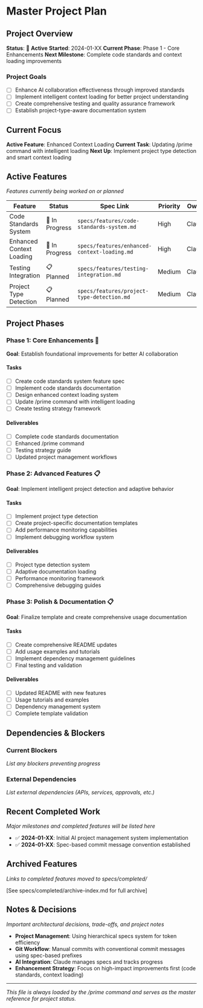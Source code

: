 # Master Project Plan

## Project Overview

**Status**: 🎯 **Active**
**Started**: 2024-01-XX
**Current Phase**: Phase 1 - Core Enhancements
**Next Milestone**: Complete code standards and context loading improvements

### Project Goals

- [ ] Enhance AI collaboration effectiveness through improved standards
- [ ] Implement intelligent context loading for better project understanding
- [ ] Create comprehensive testing and quality assurance framework
- [ ] Establish project-type-aware documentation system

## Current Focus

**Active Feature**: Enhanced Context Loading
**Current Task**: Updating /prime command with intelligent loading
**Next Up**: Implement project type detection and smart context loading

## Active Features

_Features currently being worked on or planned_

| Feature                  | Status         | Spec Link                                    | Priority | Owner  |
| ------------------------ | -------------- | -------------------------------------------- | -------- | ------ |
| Code Standards System    | 🔄 In Progress | `specs/features/code-standards-system.md`    | High     | Claude |
| Enhanced Context Loading | 🔄 In Progress | `specs/features/enhanced-context-loading.md` | High     | Claude |
| Testing Integration      | 📋 Planned     | `specs/features/testing-integration.md`      | Medium   | Claude |
| Project Type Detection   | 📋 Planned     | `specs/features/project-type-detection.md`   | Medium   | Claude |

## Project Phases

### Phase 1: Core Enhancements 🔄

**Goal**: Establish foundational improvements for better AI collaboration

#### Tasks

- [ ] Create code standards system feature spec
- [ ] Implement code standards documentation
- [ ] Design enhanced context loading system
- [ ] Update /prime command with intelligent loading
- [ ] Create testing strategy framework

#### Deliverables

- [ ] Complete code standards documentation
- [ ] Enhanced /prime command
- [ ] Testing strategy guide
- [ ] Updated project management workflows

### Phase 2: Advanced Features 📋

**Goal**: Implement intelligent project detection and adaptive behavior

#### Tasks

- [ ] Implement project type detection
- [ ] Create project-specific documentation templates
- [ ] Add performance monitoring capabilities
- [ ] Implement debugging workflow system

#### Deliverables

- [ ] Project type detection system
- [ ] Adaptive documentation loading
- [ ] Performance monitoring framework
- [ ] Comprehensive debugging guides

### Phase 3: Polish & Documentation 📋

**Goal**: Finalize template and create comprehensive usage documentation

#### Tasks

- [ ] Create comprehensive README updates
- [ ] Add usage examples and tutorials
- [ ] Implement dependency management guidelines
- [ ] Final testing and validation

#### Deliverables

- [ ] Updated README with new features
- [ ] Usage tutorials and examples
- [ ] Dependency management system
- [ ] Complete template validation

## Dependencies & Blockers

### Current Blockers

_List any blockers preventing progress_

### External Dependencies

_List external dependencies (APIs, services, approvals, etc.)_

## Recent Completed Work

_Major milestones and completed features will be listed here_

- ✅ **2024-01-XX**: Initial AI project management system implementation
- ✅ **2024-01-XX**: Spec-based commit message convention established

## Archived Features

_Links to completed features moved to specs/completed/_

[See specs/completed/archive-index.md for full archive]

## Notes & Decisions

_Important architectural decisions, trade-offs, and project notes_

- **Project Management**: Using hierarchical specs system for token efficiency
- **Git Workflow**: Manual commits with conventional commit messages using spec-based prefixes
- **AI Integration**: Claude manages specs and tracks progress
- **Enhancement Strategy**: Focus on high-impact improvements first (code standards, context loading)

---

_This file is always loaded by the /prime command and serves as the master reference for project status._
